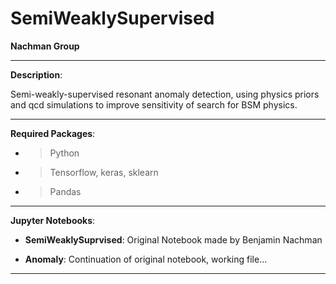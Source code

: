 # SemiWeaklySupervised

**Nachman Group**

--------------------------------------------------------------------------------
**Description**: 

Semi-weakly-supervised resonant anomaly detection, using physics priors and qcd simulations to improve sensitivity of search for BSM physics.

--------------------------------------------------------------------------------
**Required Packages**:

- > Python
- > Tensorflow, keras, sklearn
- > Pandas
--------------------------------------------------------------------------------

**Jupyter Notebooks**:

- **SemiWeaklySuprvised**: Original Notebook made by Benjamin Nachman

- **Anomaly**: Continuation of original notebook, working file...

--------------------------------------------------------------------------------